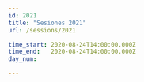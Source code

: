 ```yaml
---
id: 2021
title: "Sesiones 2021"
url: /sessions/2021

time_start: 2020-08-24T14:00:00.000Z
time_end:   2020-08-24T14:00:00.000Z
day_num: 

---
```


